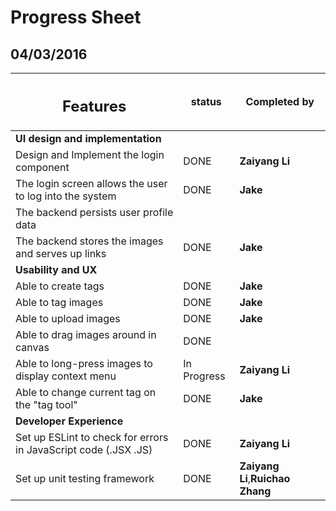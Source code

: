 Progress Sheet
============
04/03/2016
-------------

|<h2>Features</h2>|status|Completed by|
|----|-----|-----|
|**UI design and implementation**|
|Design and Implement the login component| DONE |**Zaiyang Li** |
|The login screen allows the user to log into the system|DONE|**Jake**|
|The backend persists user profile data|||
|The backend stores the images and serves up links|DONE|**Jake**|
|**Usability and UX**|
|Able to create tags|DONE|**Jake**|
|Able to tag images|DONE|**Jake**|
|Able to upload images|DONE|**Jake**|
|Able to drag images around in canvas|DONE||
|Able to long-press images to display context menu|In Progress|**Zaiyang Li**|
|Able to change current tag on the "tag tool" |DONE|**Jake**|
|**Developer Experience**|
|Set up ESLint to check for errors in JavaScript code (.JSX .JS)|DONE|**Zaiyang Li**|
|Set up unit testing framework |DONE|**Zaiyang Li**,**Ruichao Zhang**|
